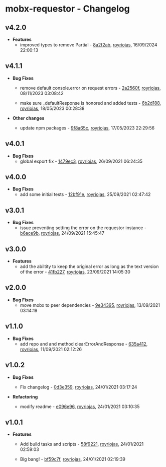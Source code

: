 
# mobx-requestor - Changelog
## v4.2.0
- **Features**
  - improved types to remove Partial - [8a2f2ab]( https://github.com/royriojas/mobx-requestor/commit/8a2f2ab ), [royriojas](https://github.com/royriojas), 16/09/2024 22:00:13

    
## v4.1.1
- **Bug Fixes**
  - remove default console.error on request errors - [2a2560f]( https://github.com/royriojas/mobx-requestor/commit/2a2560f ), [royriojas](https://github.com/royriojas), 08/11/2023 03:08:42

    
  - make sure _defaultResponse is honored and added tests - [6b2d188]( https://github.com/royriojas/mobx-requestor/commit/6b2d188 ), [royriojas](https://github.com/royriojas), 18/05/2023 00:28:38

    
- **Other changes**
  - update npm packages - [9f8a65c]( https://github.com/royriojas/mobx-requestor/commit/9f8a65c ), [royriojas](https://github.com/royriojas), 17/05/2023 22:29:56

    
## v4.0.1
- **Bug Fixes**
  - global export fix - [1479ec3]( https://github.com/royriojas/mobx-requestor/commit/1479ec3 ), [royriojas](https://github.com/royriojas), 26/09/2021 06:24:35

    
## v4.0.0
- **Bug Fixes**
  - add some initial tests - [12bf91e]( https://github.com/royriojas/mobx-requestor/commit/12bf91e ), [royriojas](https://github.com/royriojas), 25/09/2021 02:47:42

    
## v3.0.1
- **Bug Fixes**
  - issue preventing setting the error on the requestor instance - [b6ace9b]( https://github.com/royriojas/mobx-requestor/commit/b6ace9b ), [royriojas](https://github.com/royriojas), 24/09/2021 15:45:47

    
## v3.0.0
- **Features**
  - add the abiltity to keep the original error as long as the text version of the error - [41fb227]( https://github.com/royriojas/mobx-requestor/commit/41fb227 ), [royriojas](https://github.com/royriojas), 23/09/2021 14:05:30

    
## v2.0.0
- **Bug Fixes**
  - move mobx to peer dependencies - [9e34395]( https://github.com/royriojas/mobx-requestor/commit/9e34395 ), [royriojas](https://github.com/royriojas), 13/09/2021 03:14:19

    
## v1.1.0
- **Bug Fixes**
  - add repo and and method clearErrorAndResponse - [635a412]( https://github.com/royriojas/mobx-requestor/commit/635a412 ), [royriojas](https://github.com/royriojas), 11/09/2021 02:12:26

    
## v1.0.2
- **Bug Fixes**
  - Fix changelog - [0d3e359]( https://github.com/royriojas/mobx-requestor/commit/0d3e359 ), [royriojas](https://github.com/royriojas), 24/01/2021 03:17:24

    
- **Refactoring**
  - modify readme - [e096e96]( https://github.com/royriojas/mobx-requestor/commit/e096e96 ), [royriojas](https://github.com/royriojas), 24/01/2021 03:10:35

    
## v1.0.1
- **Features**
  - Add build tasks and scripts - [58f9221]( https://github.com/royriojas/mobx-requestor/commit/58f9221 ), [royriojas](https://github.com/royriojas), 24/01/2021 02:59:03

    
  - Big bang! - [bf59c7f]( https://github.com/royriojas/mobx-requestor/commit/bf59c7f ), [royriojas](https://github.com/royriojas), 24/01/2021 02:19:39

    
